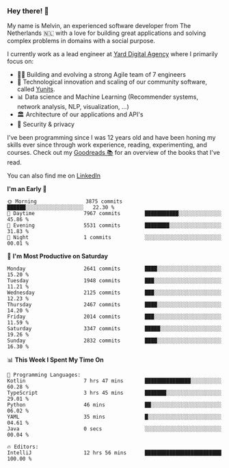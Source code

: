 ### Hey there! 👋

My name is Melvin, an experienced software developer from The Netherlands 🇳🇱 with a love for building great applications and solving complex problems in domains with a social purpose. 

I currently work as a lead engineer at [Yard Digital Agency](https://github.com/yardinternet) where I primarily focus on:

* 👏🏼 Building and evolving a strong Agile team of 7 engineers
* 🚀 Technological innovation and scaling of our community software, called [Yunits](https://www.yunits.com/).
* 📊 Data science and Machine Learning (Recommender systems, network analysis, NLP, visualization, ...)
* 🏛 Architecture of our applications and API's
* 🔐 Security & privacy

I've been programming since I was 12 years old and have been honing my skills ever since through work experience, reading, experimenting, and courses.
Check out my [Goodreads 📚](https://goodreads.com/melvinkoopmans) for an overview of the books that I've read. 

You can also find me on [LinkedIn](https://www.linkedin.com/in/melvinkoopmans)

<!--START_SECTION:waka-->
**I'm an Early 🐤** 

```text
🌞 Morning                3875 commits        ██████░░░░░░░░░░░░░░░░░░░   22.30 % 
🌆 Daytime                7967 commits        ███████████░░░░░░░░░░░░░░   45.86 % 
🌃 Evening                5531 commits        ████████░░░░░░░░░░░░░░░░░   31.83 % 
🌙 Night                  1 commits           ░░░░░░░░░░░░░░░░░░░░░░░░░   00.01 % 
```
📅 **I'm Most Productive on Saturday** 

```text
Monday                   2641 commits        ████░░░░░░░░░░░░░░░░░░░░░   15.20 % 
Tuesday                  1948 commits        ███░░░░░░░░░░░░░░░░░░░░░░   11.21 % 
Wednesday                2125 commits        ███░░░░░░░░░░░░░░░░░░░░░░   12.23 % 
Thursday                 2467 commits        ████░░░░░░░░░░░░░░░░░░░░░   14.20 % 
Friday                   2014 commits        ███░░░░░░░░░░░░░░░░░░░░░░   11.59 % 
Saturday                 3347 commits        █████░░░░░░░░░░░░░░░░░░░░   19.26 % 
Sunday                   2832 commits        ████░░░░░░░░░░░░░░░░░░░░░   16.30 % 
```


📊 **This Week I Spent My Time On** 

```text
💬 Programming Languages: 
Kotlin                   7 hrs 47 mins       ███████████████░░░░░░░░░░   60.28 % 
TypeScript               3 hrs 45 mins       ███████░░░░░░░░░░░░░░░░░░   29.01 % 
Python                   46 mins             ██░░░░░░░░░░░░░░░░░░░░░░░   06.02 % 
YAML                     35 mins             █░░░░░░░░░░░░░░░░░░░░░░░░   04.61 % 
Java                     0 secs              ░░░░░░░░░░░░░░░░░░░░░░░░░   00.04 % 

🔥 Editors: 
IntelliJ                 12 hrs 56 mins      █████████████████████████   100.00 % 
```


<!--END_SECTION:waka-->
